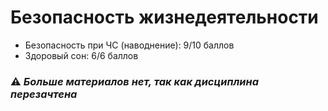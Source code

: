 # Безопасность жизнедеятельности 

- Безопасность при ЧС (наводнение): 9/10 баллов
- Здоровый сон: 6/6 баллов

### :warning: _Больше материалов нет, так как дисциплина перезачтена_